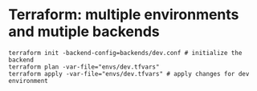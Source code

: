 # Terraform: multiple environments and mutiple backends
```
terraform init -backend-config=backends/dev.conf # initialize the backend
terraform plan -var-file="envs/dev.tfvars"
terraform apply -var-file="envs/dev.tfvars" # apply changes for dev environment  
```

